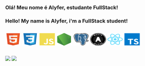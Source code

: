 ### Olá! Meu nome é Alyfer, estudante FullStack!
### Hello! My name is Alyfer, i'm a FullStack student!

##

<div>
  <img style='width:50px; height: 40px;' src='https://raw.githubusercontent.com/devicons/devicon/master/icons/html5/html5-original.svg'>
  <img style='width:50px; height: 40px;' src='https://raw.githubusercontent.com/devicons/devicon/master/icons/css3/css3-original.svg'>
  <img style='width:50px; height: 40px;' src='https://raw.githubusercontent.com/devicons/devicon/master/icons/javascript/javascript-plain.svg'>
  <img style='width:50px; height: 40px;' src='https://raw.githubusercontent.com/devicons/devicon/master/icons/nodejs/nodejs-original.svg'>
  <img style='width:50px; height: 40px;' src='https://raw.githubusercontent.com/devicons/devicon/master/icons/postgresql/postgresql-original.svg'>
  <img style='width:50px; height: 40px;' src='https://raw.githubusercontent.com/devicons/devicon/master/icons/oauth/oauth-original.svg'> 
  <img style='width:50px; height: 40px;' src='https://raw.githubusercontent.com/devicons/devicon/master/icons/react/react-original.svg'>
  <img style='width:50px; height: 40px;' src='https://raw.githubusercontent.com/devicons/devicon/master/icons/typescript/typescript-original.svg'>
</div>

##

<div> 
  <a href="https://www.instagram.com/alyfer.j/" target="_blank"><img src="https://img.shields.io/badge/-Instagram-%23E4405F?style=for-the-badge&logo=instagram&logoColor=white" target="_blank"></a>
  <a href="https://www.linkedin.com/in/alyfer-jacobsen-tagliaferro-9b88b8231/" target="_blank"><img src="https://img.shields.io/badge/-LinkedIn-%230077B5?style=for-the-badge&logo=linkedin&logoColor=white" target="_blank"></a> 
</div>

